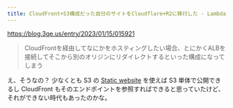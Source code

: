 ```yaml
---
title: CloudFront+S3構成だった自分のサイトをCloudflare+R2に移行した - Lambdaカクテル
---
```


https://blog.3qe.us/entry/2023/01/15/015921

> CloudFrontを経由してなにかをホスティングしたい場合、とにかくALBを接続してそこから別のオリジンにリダイレクトするといった構成になってしまう

え、そうなの？
少なくとも S3 の [Static website](https://docs.aws.amazon.com/AmazonS3/latest/userguide/WebsiteHosting.html)  を使えば S3 単体で公開できるし CloudFront もそのエンドポイントを参照すればできると思っていたけど、それができない時代もあったのかな。
